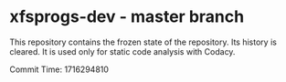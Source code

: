 # xfsprogs-dev - master branch

This repository contains the frozen state of the repository.
Its history is cleared. It is used only for static code
analysis with Codacy.

Commit Time: 1716294810
